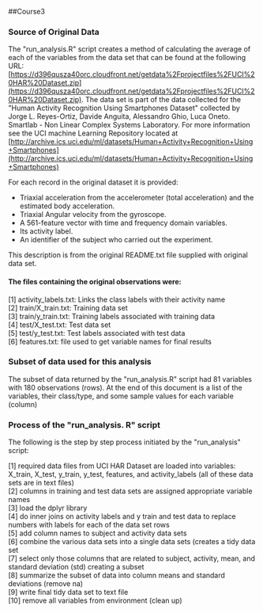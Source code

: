 ##Course3

### Source of Original Data ###
The "run\_analysis.R" script creates a method of calculating the average of each of the variables from the data set that can be found at the following URL: [https://d396qusza40orc.cloudfront.net/getdata%2Fprojectfiles%2FUCI%20HAR%20Dataset.zip](https://d396qusza40orc.cloudfront.net/getdata%2Fprojectfiles%2FUCI%20HAR%20Dataset.zip). The data set is part of the data collected for the "Human Activity Recognition Using Smartphones Dataset" collected by Jorge L. Reyes-Ortiz, Davide Anguita, Alessandro Ghio, Luca Oneto.
Smartlab - Non Linear Complex Systems Laboratory. For more information see the UCI machine Learning Repository located at [http://archive.ics.uci.edu/ml/datasets/Human+Activity+Recognition+Using+Smartphones](http://archive.ics.uci.edu/ml/datasets/Human+Activity+Recognition+Using+Smartphones)

For each record in the original dataset it is provided: 

- Triaxial acceleration from the accelerometer (total acceleration) and the estimated body acceleration.
- Triaxial Angular velocity from the gyroscope.
- A 561-feature vector with time and frequency domain variables.
- Its activity label.
- An identifier of the subject who carried out the experiment.

This description is from the original README.txt file supplied with original data set.

#### The files containing the original observations were: <br/>
[1] activity\_labels.txt: Links the class labels with their activity name<br/>
[2] train/X\_train.txt: Training data set<br/>
[3] train/y\_train.txt: Training labels associated with training data<br/>
[4] test/X\_test.txt: Test data set<br/>
[5] test/y\_test.txt: Test labels associated with test data<br/>
[6] features.txt: file used to get variable names for final results

### Subset of data used for this analysis ###
The subset of data returned by the "run_analysis.R" script had 81 variables with 180 observations (rows). At the end of this document is a list of the variables, their class/type, and some sample values for each variable (column) 

### Process of the "run_analysis. R" script ###
The following is the step by step process initiated by the "run_analysis" script:

[1] required data files from UCI HAR Dataset are loaded into variables: X\_train, X\_test, y\_train, y\_test, features, and activity\_labels (all of these data sets are in text files)<br/>
[2] columns in training and test data sets are assigned appropriate variable names<br/>
[3] load the dplyr library<br/>
[4] do inner joins on activity labels and y train and test data to replace numbers with labels for each of the data set rows<br/>
[5] add column names to subject and activity data sets<br/>
[6] combine the various data sets into a single data sets (creates a tidy data set<br/>
[7] select only those columns that are related to subject, activity, mean, and standard deviation (std) creating a subset<br/>
[8] summarize the subset of data into column means and standard deviations (remove na)<br/>
[9] write final tidy data set to text file<br/>
[10] remove all variables from environment (clean up)